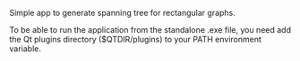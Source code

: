 Simple app to generate spanning tree for rectangular graphs.

To be able to run the application from the standalone .exe file, you need add the Qt plugins directory ($QTDIR/plugins) to your PATH environment variable.
